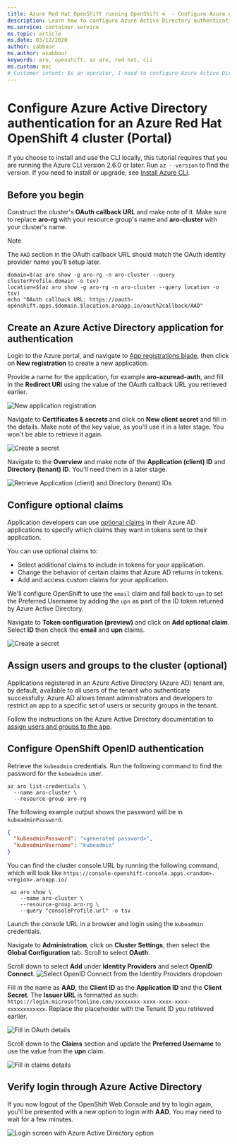 ```yaml
---
title: Azure Red Hat OpenShift running OpenShift 4  - Configure Azure Active Directory authentication using the Azure portal and the OpenShift web console
description: Learn how to configure Azure Active Directory authentication for an Azure Red Hat OpenShift cluster running OpenShift 4 using the Azure portal and the OpenShift web console
ms.service: container-service
ms.topic: article
ms.date: 03/12/2020
author: sabbour
ms.author: asabbour
keywords: aro, openshift, az aro, red hat, cli
ms.custom: mvc
# Customer intent: As an operator, I need to configure Azure Active Directory authentication for an Azure Red Hat OpenShift cluster running OpenShift 4
---
```


# Configure Azure Active Directory authentication for an Azure Red Hat OpenShift 4 cluster (Portal)

If you choose to install and use the CLI locally, this tutorial requires that you are running the Azure CLI version 2.6.0 or later. Run `az --version` to find the version. If you need to install or upgrade, see [Install Azure CLI](/cli/azure/install-azure-cli?view=azure-cli-latest).

## Before you begin

Construct the cluster's **OAuth callback URL** and make note of it. Make sure to replace **aro-rg** with your resource group's name and **aro-cluster** with your cluster's name.

> [!NOTE]
> The `AAD` section in the OAuth callback URL should match the OAuth identity provider name you'll setup later.

```azurecli-interactive
domain=$(az aro show -g aro-rg -n aro-cluster --query clusterProfile.domain -o tsv)
location=$(az aro show -g aro-rg -n aro-cluster --query location -o tsv)
echo "OAuth callback URL: https://oauth-openshift.apps.$domain.$location.aroapp.io/oauth2callback/AAD"
```

## Create an Azure Active Directory application for authentication

Login to the Azure portal, and navigate to [App registrations blade](https://ms.portal.azure.com/#blade/Microsoft_AAD_RegisteredApps/ApplicationsListBlade), then click on **New registration** to create a new application.

Provide a name for the application, for example **aro-azuread-auth**, and fill in the **Redirect URI** using the value of the OAuth callback URL you retrieved earlier.

![New application registration](media/aro4-ad-registerapp.png)

Navigate to **Certificates & secrets** and click on **New client secret** and fill in the details. Make note of the key value, as you'll use it in a later stage. You won't be able to retrieve it again.

![Create a secret](media/aro4-ad-clientsecret.png)

Navigate to the **Overview** and make note of the **Application (client) ID** and **Directory (tenant) ID**. You'll need them in a later stage.

![Retrieve Application (client) and Directory (tenant) IDs](media/aro4-ad-ids.png)

## Configure optional claims

Application developers can use [optional claims](../active-directory/develop/active-directory-optional-claims.md) in their Azure AD applications to specify which claims they want in tokens sent to their application.

You can use optional claims to:

* Select additional claims to include in tokens for your application.
* Change the behavior of certain claims that Azure AD returns in tokens.
* Add and access custom claims for your application.

We'll configure OpenShift to use the `email` claim and fall back to `upn` to set the Preferred Username by adding the `upn` as part of the ID token returned by Azure Active Directory.

Navigate to **Token configuration (preview)** and click on **Add optional claim**. Select **ID** then check the **email** and **upn** claims.

![Create a secret](media/aro4-ad-tokens.png)

## Assign users and groups to the cluster (optional)

Applications registered in an Azure Active Directory (Azure AD) tenant are, by default, available to all users of the tenant who authenticate successfully. Azure AD allows tenant administrators and developers to restrict an app to a specific set of users or security groups in the tenant.

Follow the instructions on the Azure Active Directory documentation to [assign users and groups to the app](../active-directory/develop/howto-restrict-your-app-to-a-set-of-users.md#app-registration).

## Configure OpenShift OpenID authentication

Retrieve the `kubeadmin` credentials. Run the following command to find the password for the `kubeadmin` user.

```azurecli-interactive
az aro list-credentials \
  --name aro-cluster \
  --resource-group aro-rg
```

The following example output shows the password will be in `kubeadminPassword`.

```json
{
  "kubeadminPassword": "<generated password>",
  "kubeadminUsername": "kubeadmin"
}
```

You can find the cluster console URL by running the following command, which will look like `https://console-openshift-console.apps.<random>.<region>.aroapp.io/`

```azurecli-interactive
 az aro show \
    --name aro-cluster \
    --resource-group aro-rg \
    --query "consoleProfile.url" -o tsv
```

Launch the console URL in a browser and login using the `kubeadmin` credentials.

Navigate to **Administration**, click on **Cluster Settings**, then select the **Global Configuration** tab. Scroll to select **OAuth**.

Scroll down to select **Add** under **Identity Providers** and select **OpenID Connect**.
![Select OpenID Connect from the Identity Providers dropdown](media/aro4-oauth-idpdrop.png)

Fill in the name as **AAD**, the **Client ID** as the **Application ID** and the **Client Secret**. The **Issuer URL** is formatted as such: `https://login.microsoftonline.com/xxxxxxxx-xxxx-xxxx-xxxx-xxxxxxxxxxxx`. Replace the placeholder with the Tenant ID you retrieved earlier.

![Fill in OAuth details](media/aro4-oauth-idp-1.png)

Scroll down to the **Claims** section and update the **Preferred Username** to use the value from the **upn** claim.

![Fill in claims details](media/aro4-oauth-idp-2.png)

## Verify login through Azure Active Directory

If you now logout of the OpenShift Web Console and try to login again, you'll be presented with a new option to login with **AAD**. You may need to wait for a few minutes.

![Login screen with Azure Active Directory option](media/aro4-login-2.png)